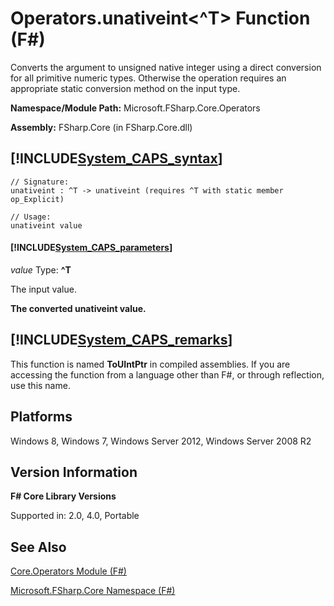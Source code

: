 # Operators.unativeint<^T> Function (F#)

Converts the argument to unsigned native integer using a direct conversion for all primitive numeric types. Otherwise the operation requires an appropriate static conversion method on the input type.

**Namespace/Module Path:** Microsoft.FSharp.Core.Operators

**Assembly:** FSharp.Core (in FSharp.Core.dll)


## [!INCLUDE[System_CAPS_syntax](//System/Token/System_CAPS_syntax_md.md)]

```
// Signature:
unativeint : ^T -> unativeint (requires ^T with static member op_Explicit)

// Usage:
unativeint value
```

#### [!INCLUDE[System_CAPS_parameters](//System/Token/System_CAPS_parameters_md.md)]
*value*
Type: **^T**


The input value.



**The converted unativeint value.**
## [!INCLUDE[System_CAPS_remarks](//System/Token/System_CAPS_remarks_md.md)]
This function is named **ToUIntPtr** in compiled assemblies. If you are accessing the function from a language other than F#, or through reflection, use this name.


## Platforms
Windows 8, Windows 7, Windows Server 2012, Windows Server 2008 R2


## Version Information
**F# Core Library Versions**

Supported in: 2.0, 4.0, Portable




## See Also
[Core.Operators Module &#40;F&#35;&#41;](Core.Operators+Module+28%F%2329%.md)

[Microsoft.FSharp.Core Namespace &#40;F&#35;&#41;](Microsoft.FSharp.Core+Namespace+28%F%2329%.md)

